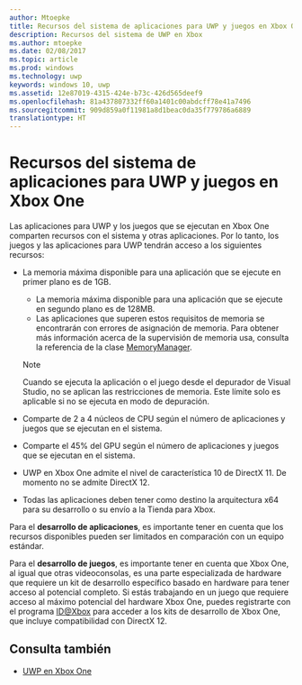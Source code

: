 ```yaml
---
author: Mtoepke
title: Recursos del sistema de aplicaciones para UWP y juegos en Xbox One
description: Recursos del sistema de UWP en Xbox
ms.author: mtoepke
ms.date: 02/08/2017
ms.topic: article
ms.prod: windows
ms.technology: uwp
keywords: windows 10, uwp
ms.assetid: 12e87019-4315-424e-b73c-426d565deef9
ms.openlocfilehash: 81a437807332ff60a1401c00abdcff78e41a7496
ms.sourcegitcommit: 909d859a0f11981a8d1beac0da35f779786a6889
translationtype: HT
---
```

# <a name="system-resources-for-uwp-apps-and-games-on-xbox-one"></a>Recursos del sistema de aplicaciones para UWP y juegos en Xbox One

Las aplicaciones para UWP y los juegos que se ejecutan en Xbox One comparten recursos con el sistema y otras aplicaciones. Por lo tanto, los juegos y las aplicaciones para UWP tendrán acceso a los siguientes recursos:

* La memoria máxima disponible para una aplicación que se ejecute en primer plano es de 1GB.
    * La memoria máxima disponible para una aplicación que se ejecute en segundo plano es de 128MB.
    * Las aplicaciones que superen estos requisitos de memoria se encontrarán con errores de asignación de memoria. Para obtener más información acerca de la supervisión de memoria usa, consulta la referencia de la clase [MemoryManager](https://msdn.microsoft.com/library/windows/apps/windows.system.memorymanager.aspx).
    
    > [!NOTE]
    > Cuando se ejecuta la aplicación o el juego desde el depurador de Visual Studio, no se aplican las restricciones de memoria. Este límite solo es aplicable si no se ejecuta en modo de depuración.

* Comparte de 2 a 4 núcleos de CPU según el número de aplicaciones y juegos que se ejecutan en el sistema.

* Comparte el 45% del GPU según el número de aplicaciones y juegos que se ejecutan en el sistema.

* UWP en Xbox One admite el nivel de característica 10 de DirectX 11. De momento no se admite DirectX 12.

* Todas las aplicaciones deben tener como destino la arquitectura x64 para su desarrollo o su envío a la Tienda para Xbox.  

Para el **desarrollo de aplicaciones**, es importante tener en cuenta que los recursos disponibles pueden ser limitados en comparación con un equipo estándar.

Para el **desarrollo de juegos**, es importante tener en cuenta que Xbox One, al igual que otras videoconsolas, es una parte especializada de hardware que requiere un kit de desarrollo específico basado en hardware para tener acceso al potencial completo. Si estás trabajando en un juego que requiere acceso al máximo potencial del hardware Xbox One, puedes registrarte con el programa [ID@Xbox](http://www.xbox.com/Developers/id) para acceder a los kits de desarrollo de Xbox One, que incluye compatibilidad con DirectX 12.

## <a name="see-also"></a>Consulta también
- [UWP en Xbox One](index.md)
